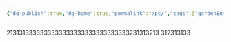 ```yaml
---
{"dg-publish":true,"dg-home":true,"permalink":"/pc/","tags":["gardenEntry"],"dgPassFrontmatter":true}
---
```


2131313333333333333333333333333333231313213
312313133